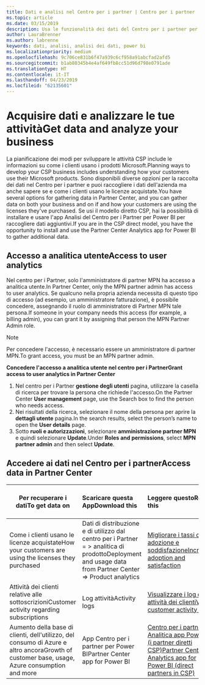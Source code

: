 ```yaml
---
title: Dati e analisi nel Centro per i partner | Centro per i partner
ms.topic: article
ms.date: 03/15/2019
description: Usa le funzionalità dei dati del Centro per i partner per comprendere meglio le esigenze dei clienti.
author: LauraBrenner
ms.author: labrenne
keywords: dati, analisi, analisi dei dati, power bi
ms.localizationpriority: medium
ms.openlocfilehash: 9c706ce831b6f47a939c6cf958a91abcfad2afd5
ms.sourcegitcommit: b1ab80345b4e4af649fb8cc51d96d798e0791ade
ms.translationtype: HT
ms.contentlocale: it-IT
ms.lasthandoff: 04/23/2019
ms.locfileid: "62135601"
---
```

# <a name="get-data-and-analyze-your-business"></a><span data-ttu-id="7adbe-104">Acquisire dati e analizzare le tue attività</span><span class="sxs-lookup"><span data-stu-id="7adbe-104">Get data and analyze your business</span></span> 

<span data-ttu-id="7adbe-105">La pianificazione dei modi per sviluppare le attività CSP include le informazioni su come i clienti usano i prodotti Microsoft.</span><span class="sxs-lookup"><span data-stu-id="7adbe-105">Planning ways to develop your CSP business includes understanding how your customers use their Microsoft products.</span></span> <span data-ttu-id="7adbe-106">Sono disponibili diverse opzioni per la raccolta dei dati nel Centro per i partner e puoi raccogliere i dati dell'azienda ma anche sapere se e come i clienti usano le licenze acquistate.</span><span class="sxs-lookup"><span data-stu-id="7adbe-106">You have several options for gathering data in Partner Center, and you can gather data on both your business and on if and how your customers are using the licenses they've purchased.</span></span> <span data-ttu-id="7adbe-107">Se usi il modello diretto CSP, hai la possibilità di installare e usare l'app Analisi del Centro per i Partner per Power BI per raccogliere dati aggiuntivi.</span><span class="sxs-lookup"><span data-stu-id="7adbe-107">If you are in the CSP direct model, you have the opportunity to install and use the Partner Center Analytics app for Power BI to gather additional data.</span></span>

## <a name="access-to-user-analytics"></a><span data-ttu-id="7adbe-108">Accesso a analitica utente</span><span class="sxs-lookup"><span data-stu-id="7adbe-108">Access to user analytics</span></span>

<span data-ttu-id="7adbe-109">Nel centro per i Partner, solo l'amministratore di partner MPN ha accesso a analitica utente.</span><span class="sxs-lookup"><span data-stu-id="7adbe-109">In Partner Center, only the MPN partner admin has access to user analytics.</span></span> <span data-ttu-id="7adbe-110">Se qualcuno nella propria azienda necessita di questo tipo di accesso (ad esempio, un amministratore fatturazione), è possibile concedere, assegnando il ruolo di amministratore di Partner MPN tale persona.</span><span class="sxs-lookup"><span data-stu-id="7adbe-110">If someone in your company needs this access (for example, a billing admin), you can grant it by assigning that person the MPN Partner Admin role.</span></span>

>[!NOTE] 
><span data-ttu-id="7adbe-111">Per concedere l'accesso, è necessario essere un amministratore di partner MPN.</span><span class="sxs-lookup"><span data-stu-id="7adbe-111">To grant access, you must be an MPN partner admin.</span></span>

<span data-ttu-id="7adbe-112">**Concedere l'accesso a analitica utente nel centro per i Partner**</span><span class="sxs-lookup"><span data-stu-id="7adbe-112">**Grant access to user analytics in Partner Center**</span></span> 

1.  <span data-ttu-id="7adbe-113">Nel centro per i Partner **gestione degli utenti** pagina, utilizzare la casella di ricerca per trovare la persona che richiede l'accesso.</span><span class="sxs-lookup"><span data-stu-id="7adbe-113">On the Partner Center **User management** page, use the Search box to find the person who needs access.</span></span>
2.  <span data-ttu-id="7adbe-114">Nei risultati della ricerca, selezionare il nome della persona per aprire la **dettagli utente** pagina.</span><span class="sxs-lookup"><span data-stu-id="7adbe-114">In the search results, select the person’s name to open the **User details** page.</span></span>
3.  <span data-ttu-id="7adbe-115">Sotto **ruoli e autorizzazioni**, selezionare **amministrazione partner MPN** e quindi selezionare **Update**.</span><span class="sxs-lookup"><span data-stu-id="7adbe-115">Under **Roles and permissions**, select **MPN partner admin** and then select **Update**.</span></span>

 
## <a name="access-data-in-partner-center"></a><span data-ttu-id="7adbe-116">Accedere ai dati nel Centro per i partner</span><span class="sxs-lookup"><span data-stu-id="7adbe-116">Access data in Partner Center</span></span>

|<span data-ttu-id="7adbe-117">**Per recuperare i dati**</span><span class="sxs-lookup"><span data-stu-id="7adbe-117">**To get data on**</span></span>   |<span data-ttu-id="7adbe-118">**Scaricare questa App**</span><span class="sxs-lookup"><span data-stu-id="7adbe-118">**Download this**</span></span>   |<span data-ttu-id="7adbe-119">**Leggere questo**</span><span class="sxs-lookup"><span data-stu-id="7adbe-119">**Read this**</span></span>   | <span data-ttu-id="7adbe-120">**Si applica a**</span><span class="sxs-lookup"><span data-stu-id="7adbe-120">**Applies to**</span></span>    |
|---------------------|:-----------------------|:---------------|:--------------|
|<span data-ttu-id="7adbe-121">Come i clienti usano le licenze acquistate</span><span class="sxs-lookup"><span data-stu-id="7adbe-121">How your customers are using the licenses they purchased</span></span>   |<span data-ttu-id="7adbe-122">Dati di distribuzione e di utilizzo dal centro per i Partner = > analitica di prodotto</span><span class="sxs-lookup"><span data-stu-id="7adbe-122">Deployment and usage data from Partner Center => Product analytics</span></span>   |[<span data-ttu-id="7adbe-123">Migliorare i tassi di adozione e soddisfazione</span><span class="sxs-lookup"><span data-stu-id="7adbe-123">Increase adoption and satisfaction</span></span>](increasing-adoption-and-satisfaction.md)|<span data-ttu-id="7adbe-124">Partner CSP</span><span class="sxs-lookup"><span data-stu-id="7adbe-124">CSP partners</span></span>|
|<span data-ttu-id="7adbe-125">Attività dei clienti relative alle sottoscrizioni</span><span class="sxs-lookup"><span data-stu-id="7adbe-125">Customer activity regarding subscriptions</span></span>   |<span data-ttu-id="7adbe-126">Log attività</span><span class="sxs-lookup"><span data-stu-id="7adbe-126">Activity logs</span></span>   |[<span data-ttu-id="7adbe-127">Visualizzare i log di attività dei clienti</span><span class="sxs-lookup"><span data-stu-id="7adbe-127">View customer activity logs</span></span>](activity-logs.md)|<span data-ttu-id="7adbe-128">Partner CSP</span><span class="sxs-lookup"><span data-stu-id="7adbe-128">CSP partners</span></span>   |
|<span data-ttu-id="7adbe-129">Aumento della base di clienti, dell'utilizzo, del consumo di Azure e altro ancora</span><span class="sxs-lookup"><span data-stu-id="7adbe-129">Growth of customer base, usage, Azure consumption and more</span></span>   |<span data-ttu-id="7adbe-130">App Centro per i partner per Power BI</span><span class="sxs-lookup"><span data-stu-id="7adbe-130">Partner Center app for Power BI</span></span>   |[<span data-ttu-id="7adbe-131">Centro per i partner Analitica app Power BI (i partner diretti CSP)</span><span class="sxs-lookup"><span data-stu-id="7adbe-131">Partner Center Analytics app for Power BI (direct partners in CSP)</span></span>](power-bi-app-for-direct-partners.md)|<span data-ttu-id="7adbe-132">Partner diretti in CSP</span><span class="sxs-lookup"><span data-stu-id="7adbe-132">CSP direct partners</span></span>|






